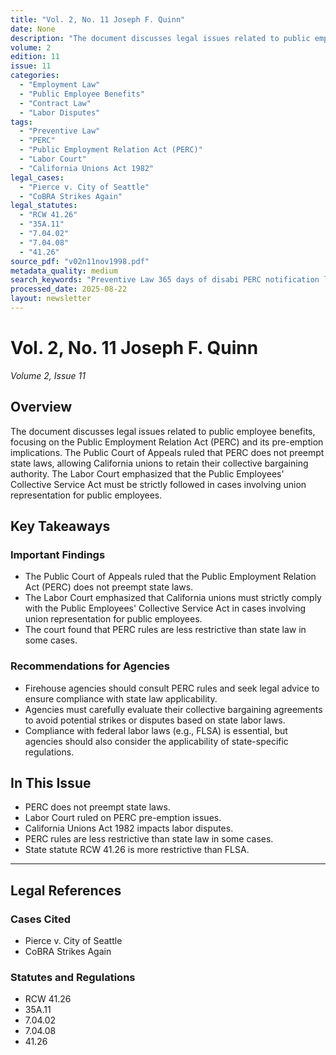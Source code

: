 ```yaml
---
title: "Vol. 2, No. 11 Joseph F. Quinn"
date: None
description: "The document discusses legal issues related to public employee benefits, focusing on the Public Employment Relation Act (PERC) and its pre-emption implications. The Public Court of Appeals ruled that PERC does not preempt state laws, allowing California unions to retain their collective bargaining authority. The Labor Court emphasized that the Public Employees' Collective Service Act must be strictly followed in cases involving union representation for public employees."
volume: 2
edition: 11
issue: 11
categories:
  - "Employment Law"
  - "Public Employee Benefits"
  - "Contract Law"
  - "Labor Disputes"
tags:
  - "Preventive Law"
  - "PERC"
  - "Public Employment Relation Act (PERC)"
  - "Labor Court"
  - "California Unions Act 1982"
legal_cases:
  - "Pierce v. City of Seattle"
  - "CoBRA Strikes Again"
legal_statutes:
  - "RCW 41.26"
  - "35A.11"
  - "7.04.02"
  - "7.04.08"
  - "41.26"
source_pdf: "v02n11nov1998.pdf"
metadata_quality: medium
search_keywords: "Preventive Law 365 days of disabi PERC notification legal arguments employment arbitration jurisdiction California Unions Act 1982 PERC mentioned that the union pendency clause was included in the sec..."
processed_date: 2025-08-22
layout: newsletter
---
```


# Vol. 2, No. 11 Joseph F. Quinn

*Volume 2, Issue 11*

## Overview

The document discusses legal issues related to public employee benefits, focusing on the Public Employment Relation Act (PERC) and its pre-emption implications. The Public Court of Appeals ruled that PERC does not preempt state laws, allowing California unions to retain their collective bargaining authority. The Labor Court emphasized that the Public Employees' Collective Service Act must be strictly followed in cases involving union representation for public employees.

## Key Takeaways

### Important Findings

- The Public Court of Appeals ruled that the Public Employment Relation Act (PERC) does not preempt state laws.
- The Labor Court emphasized that California unions must strictly comply with the Public Employees' Collective Service Act in cases involving union representation for public employees.
- The court found that PERC rules are less restrictive than state law in some cases.

### Recommendations for Agencies

- Firehouse agencies should consult PERC rules and seek legal advice to ensure compliance with state law applicability.
- Agencies must carefully evaluate their collective bargaining agreements to avoid potential strikes or disputes based on state labor laws.
- Compliance with federal labor laws (e.g., FLSA) is essential, but agencies should also consider the applicability of state-specific regulations.

## In This Issue

- PERC does not preempt state laws.
- Labor Court ruled on PERC pre-emption issues.
- California Unions Act 1982 impacts labor disputes.
- PERC rules are less restrictive than state law in some cases.
- State statute RCW 41.26 is more restrictive than FLSA.

---

## Legal References

### Cases Cited

- Pierce v. City of Seattle
- CoBRA Strikes Again

### Statutes and Regulations

- RCW 41.26
- 35A.11
- 7.04.02
- 7.04.08
- 41.26


